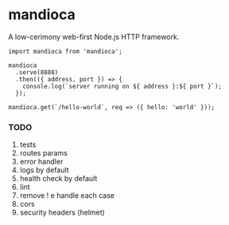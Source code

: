 # mandioca

A low-cerimony web-first Node.js HTTP framework.

```
import mandioca from 'mandioca';

mandioca
  .serve(8888)
  .then(({ address, port }) => {
    console.log(`server running on ${ address }:${ port }`);
  });

mandioca.get(`/hello-world`, req => ({ hello: 'world' }));
```

### TODO

1. tests
2. routes params
3. error handler
4. logs by default
5. health check by default
6. lint
7. remove ! e handle each case
8. cors
9. security headers (helmet)
